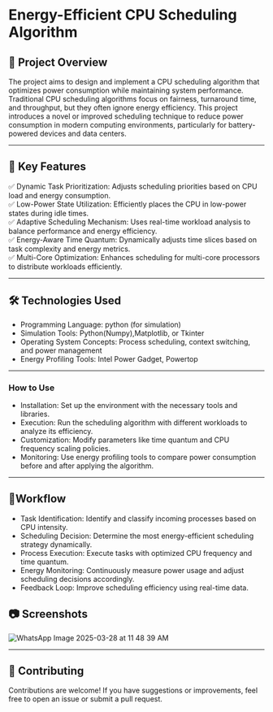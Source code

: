 ﻿
# **Energy-Efficient CPU Scheduling Algorithm**

## 📌 Project Overview
The project aims to design and implement a CPU scheduling algorithm that optimizes power consumption while maintaining system performance. Traditional CPU scheduling algorithms focus on fairness, turnaround time, and throughput, but they often ignore energy efficiency. This project introduces a novel or improved scheduling technique to reduce power consumption in modern computing environments, particularly for battery-powered devices and data centers.

---

## 🚀 Key Features
✅ Dynamic Task Prioritization: Adjusts scheduling priorities based on CPU load and energy consumption.    
✅ Low-Power State Utilization: Efficiently places the CPU in low-power states during idle times.   
✅ Adaptive Scheduling Mechanism: Uses real-time workload analysis to balance performance and energy efficiency.    
✅ Energy-Aware Time Quantum: Dynamically adjusts time slices based on task complexity and energy metrics.   
✅ Multi-Core Optimization: Enhances scheduling for multi-core processors to distribute workloads efficiently.   

---

## 🛠️ Technologies Used
- Programming Language: python (for simulation) 
- Simulation Tools: Python(Numpy),Matplotlib, or Tkinter
- Operating System Concepts: Process scheduling, context switching, and power management
- Energy Profiling Tools: Intel Power Gadget, Powertop
---


### **How to Use**
- Installation: Set up the environment with the necessary tools and libraries.
- Execution: Run the scheduling algorithm with different workloads to analyze its efficiency.  
- Customization: Modify parameters like time quantum and CPU frequency scaling policies.
- Monitoring: Use energy profiling tools to compare power consumption before and after applying the algorithm.
---

## 🎯Workflow
- Task Identification: Identify and classify incoming processes based on CPU intensity. 
- Scheduling Decision: Determine the most energy-efficient scheduling strategy dynamically. 
- Process Execution: Execute tasks with optimized CPU frequency and time quantum.  
- Energy Monitoring: Continuously measure power usage and adjust scheduling decisions accordingly.
- Feedback Loop: Improve scheduling efficiency using real-time data.


## 📷 Screenshots

![WhatsApp Image 2025-03-28 at 11 48 39 AM](https://github.com/user-attachments/assets/fe5d6f9a-ccbe-4d5a-9d39-18f2c2d8f607)

---

## 🤝 Contributing
Contributions are welcome! If you have suggestions or improvements, feel free to open an issue or submit a pull request.

